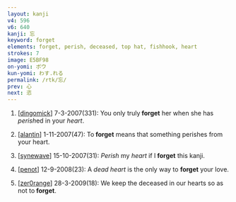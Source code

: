 ```yaml
---
layout: kanji
v4: 596
v6: 640
kanji: 忘
keyword: forget
elements: forget, perish, deceased, top hat, fishhook, heart
strokes: 7
image: E5BF98
on-yomi: ボウ
kun-yomi: わす.れる
permalink: /rtk/忘/
prev: 心
next: 恣
---
```


1) [<a href="http://kanji.koohii.com/profile/dingomick">dingomick</a>] 7-3-2007(331): You only truly<strong> forget</strong> her when she has <em>perish</em>ed in your <em>heart</em>.

2) [<a href="http://kanji.koohii.com/profile/alantin">alantin</a>] 1-11-2007(47): To<strong> forget</strong> means that something perishes from your heart.

3) [<a href="http://kanji.koohii.com/profile/synewave">synewave</a>] 15-10-2007(31): <em>Perish</em> my <em>heart</em> if I<strong> forget</strong> this kanji.

4) [<a href="http://kanji.koohii.com/profile/penot">penot</a>] 12-9-2008(23): A <em>dead heart</em> is the only way to <strong>forget</strong> your love.

5) [<a href="http://kanji.koohii.com/profile/zer0range">zer0range</a>] 28-3-2009(18): We keep the deceased in our hearts so as not to<strong> forget</strong>.

